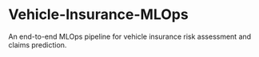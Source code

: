 # Vehicle-Insurance-MLOps
An end-to-end MLOps pipeline for vehicle insurance risk assessment and claims prediction.
